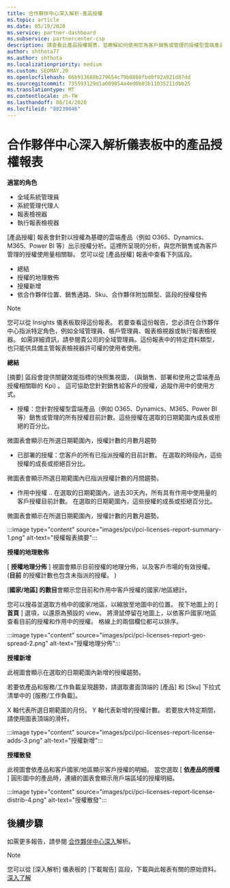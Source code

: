 ```yaml
---
title: 合作夥伴中心深入解析-產品授權
ms.topic: article
ms.date: 05/19/2020
ms.service: partner-dashboard
ms.subservice: partnercenter-csp
description: 請查看此產品授權報表，並瞭解如何使用您為客戶銷售或管理的授權型雲端產品來進行改善。
author: shthota77
ms.author: shthota
ms.localizationpriority: medium
ms.custom: SEOMAY.20
ms.openlocfilehash: 66b913688b279654c79b0860fbd0f92a921d87dd
ms.sourcegitcommit: 735593129d1a009854a4ed0b03b11035211dbb25
ms.translationtype: MT
ms.contentlocale: zh-TW
ms.lasthandoff: 08/14/2020
ms.locfileid: "88239046"
---
```

# <a name="product-licenses-report-in-the-partner-center-insights-dashboard"></a>合作夥伴中心深入解析儀表板中的產品授權報表

**適當的角色**
- 全域系統管理員
- 系統管理代理人
- 報表檢視器
- 執行報表檢視器

[產品授權] 報表會針對以授權為基礎的雲端產品（例如 O365、Dynamics、M365、Power BI 等）出示授權分析。這裡所呈現的分析，與您所銷售或為客戶管理的授權使用量相關聯。 您可以從 [產品授權] 報表中查看下列區段。

- 總結
- 授權的地理散佈
- 授權新增
- 依合作夥伴位置、銷售通路、Sku、合作夥伴附加類型、區段的授權發佈

 > [!NOTE]
 > 您可以從 Insights 儀表板取得這份報表。 若要查看這份報告，您必須在合作夥伴中心指派特定角色，例如全域管理員、帳戶管理員、報表檢視器或執行報表檢視器。 如需詳細資訊，請參閱貴公司的全域管理員。這份報表中的特定資料類型，也只能供具備主管報表檢視器許可權的使用者使用。

**總結**

[摘要] 區段會提供關鍵效能指標的快照集視圖， (與銷售、部署和使用之雲端產品授權相關聯的 Kpi) 。 這可協助您針對銷售給客戶的授權，追蹤作用中的使用方式。

- 授權：您針對授權型雲端產品（例如 O365、Dynamics、M365、Power BI 等）銷售或管理的所有授權目前計數。這些授權在選取的日期範圍內成長或拒絕的百分比。

微圖表會顯示在所選日期範圍內，授權計數的月數月趨勢

- 已部署的授權：您客戶的所有已指派授權的目前計數。
在選取的時段內，這些授權的成長或拒絕百分比。

微圖表會顯示所選日期範圍內已指派授權計數的月間趨勢。

- 作用中授權 .. 在選取的日期範圍內，過去30天內，所有具有作用中使用量的客戶授權目前計數。
在選取的日期範圍內，這些授權的成長或拒絕百分比。

微圖表會顯示在所選日期範圍內，授權計數的月數月趨勢。

:::image type="content" source="images/pci/pci-licenses-report-summary-1.png" alt-text="授權報表摘要":::

**授權的地理散佈**

[ **授權地理分佈** ] 視圖會顯示目前授權的地理分佈，以及客戶市場的有效授權。  (**目前** 的授權計數也包含未指派的授權。 ) 

[**國家/地區] 的數目**會顯示您目前和作用中客戶授權的國家/地區總計。

您可以搜尋並選取方格中的國家/地區，以縮放至地圖中的位置。 按下地圖上的 [ **首頁** ] 選項，以還原為預設的 view。 將滑鼠停留在地圖上，以依客戶國家/地區查看目前的授權和作用中的授權。 格線上的兩個欄位都可以排序。

:::image type="content" source="images/pci/pci-licenses-report-geo-spread-2.png" alt-text="授權地理分佈":::

**授權新增**

此視圖會顯示在選取的日期範圍內新增的授權趨勢。 

若要依產品和服務/工作負載呈現趨勢，請選取畫面頂端的 [產品] 和 [Sku] 下拉式清單中的 [服務/工作負載]。

X 軸代表所選日期範圍的月份。 Y 軸代表新增的授權計數。 若要放大特定期間，請使用圖表頂端的滑杆。

:::image type="content" source="images/pci/pci-licenses-report-license-adds-3.png" alt-text="授權新增":::

**授權散發**

此視圖會依產品和客戶國家/地區顯示客戶授權的明細。 當您選取 [ **依產品的授權** ] 圓形圖中的產品時，連續的圖表會顯示用戶端區域的授權明細。

:::image type="content" source="images/pci/pci-licenses-report-license-distrib-4.png" alt-text="授權散發":::

## <a name="next-steps"></a>後續步驟

如需更多報告，請參閱 [合作夥伴中心深入](partner-center-insights.md)解析。

>[!NOTE] 
> 您可以從 [深入解析] 儀表板的 [下載報告] 區段，下載與此報表有關的原始資料。 [深入了解](pci-download-reports.md)
